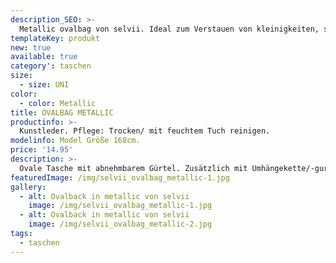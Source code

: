 ```yaml
---
description_SEO: >-
  Metallic ovalbag von selvii. Ideal zum Verstauen von kleinigkeiten, schick und handlich!
templateKey: produkt
new: true
available: true
category': taschen
size:
  - size: UNI
color:
  - color: Metallic
title: OVALBAG METALLIC
productinfo: >-
  Kunstleder. Pflege: Trocken/ mit feuchtem Tuch reinigen.
modelinfo: Model Größe 168cm.
price: '14.95'
description: >-
  Ovale Tasche mit abnehmbarem Gürtel. Zusätzlich mit Umhängekette/-gurt. Bietet viel Platz. Farbe: weiss
featuredImage: /img/selvii_ovalbag_metallic-1.jpg
gallery:
  - alt: Ovalback in metallic von selvii 
    image: /img/selvii_ovalbag_metallic-1.jpg
  - alt: Ovalback in metallic von selvii 
    image: /img/selvii_ovalbag_metallic-2.jpg
tags:
  - taschen
---
```


